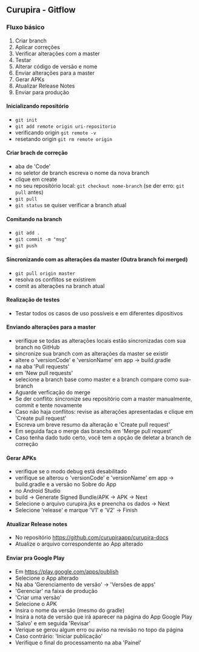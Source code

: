 ## Curupira - Gitflow

### Fluxo básico

1. Criar branch
2. Aplicar correções
3. Verificar alterações com a master
4. Testar
5. Alterar código de versão e nome
6. Enviar alterações para a master
7. Gerar APKs
8. Atualizar Release Notes
9. Enviar para produção

#### Inicializando repositório
- `git init`
- `git add remote origin uri-repositorio`
- verificando origin `git remote -v`
- resetando origin `git rm remote origin`

#### Criar brach de correção
- aba de 'Code' 
- no seletor de branch escreva o nome da nova branch
- clique em create
- no seu repositório local: `git checkout nome-branch` (se der erro: `git pull` antes)
- `git pull`
- `git status` se quiser verificar a branch atual

#### Comitando na branch
- `git add .`
- `git commit -m "msg"`
- `git push`

#### Sincronizando com as alterações da master (Outra branch foi merged)
- `git pull origin master`
- resolva os conflitos se existirem
- comit as alterações na branch atual

#### Realização de testes
- Testar todos os casos de uso possíveis e em diferentes dipositivos

#### Enviando alterações para a master
- verifique se todas as alterações locais estão sincronizadas com sua branch no GitHub
- sincronize sua branch com as alterações da master se existir
- altere o 'versionCode' e 'versionName' em app -> build.gradle
- na aba 'Pull requests'
- em 'New pull requests'
- selecione a branch base como master e a branch compare como sua-branch
- Aguarde verficação do merge
- Se der conflito: sincronize seu repositório com a master manualmente, commit e tente novamente
- Caso não haja conflitos: revise as alterações apresentadas e clique em 'Create pull request'
- Escreva um breve resumo da alteração e 'Create pull request'
- Em seguida faça o merge das branchs em 'Merge pull request'
- Caso tenha dado tudo certo, você tem a opção de deletar a branch de correção

#### Gerar APKs
- verifique se o modo debug está desabilitado
- verifique se alterou o 'versionCode' e 'versionName' em app -> build.gradle e a versão no Sobre do App
- no Android Studio
- build -> Generate Signed Bundle/APK -> APK -> Next
- Selecione o arquivo curupira.jks e preencha os dados -> Next
- Selecione 'release' e marque 'V1' e 'V2' -> Finish

#### Atualizar Release notes
- No repositório https://github.com/curupiraapp/curupira-docs
- Atualize o arquivo correspondente ao App alterado

#### Enviar pra Google Play
- Em https://play.google.com/apps/publish
- Selecione o App alterado
- Na aba 'Gerenciamento de versão' -> 'Versões de apps'
- 'Gerenciar' na faixa de produção
- 'Criar uma versão'
- Selecione o APK
- Insira o nome da versão (mesmo do gradle)
- Insira a nota de versão que irá aparecer na página do App Google Play
- 'Salvo' e em seguida 'Revisar'
- Verique se gerou algum erro ou aviso na revisão no topo da página
- Caso contrário: 'Iniciar publicação'
- Verifique o final do processamento na aba 'Painel'





